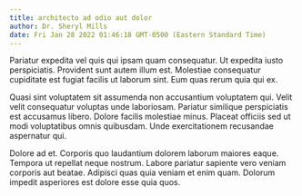 ```yaml
---
title: architecto ad odio aut dolor
author: Dr. Sheryl Mills
date: Fri Jan 28 2022 01:46:18 GMT-0500 (Eastern Standard Time)
---
```

Pariatur expedita vel quis qui ipsam quam consequatur. Ut expedita iusto perspiciatis. Provident sunt autem illum est. Molestiae consequatur cupiditate est fugiat facilis ut laborum sint. Eum quas rerum quia qui ex.

 Quasi sint voluptatem sit assumenda non accusantium voluptatem qui. Velit velit consequatur voluptas unde laboriosam. Pariatur similique perspiciatis est accusamus libero. Dolore facilis molestiae minus. Placeat officiis sed ut modi voluptatibus omnis quibusdam. Unde exercitationem recusandae aspernatur qui.

 Dolore ad et. Corporis quo laudantium dolorem laborum maiores eaque. Tempora ut repellat neque nostrum. Labore pariatur sapiente vero veniam corporis aut beatae. Adipisci quas quia veniam et enim quam. Dolorum impedit asperiores est dolore esse quia quos.